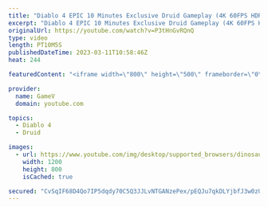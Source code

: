 ```yaml
---
title: "Diablo 4 EPIC 10 Minutes Exclusive Druid Gameplay (4K 60FPS HDR)"
excerpt: "Diablo 4 EPIC 10 Minutes Exclusive Druid Gameplay (4K 60FPS HDR) Diablo IV is an upcoming dungeon crawler action ..."
originalUrl: https://youtube.com/watch?v=P3tHnGvRQnQ
type: video
length: PT10M5S
publishedDateTime: 2023-03-11T10:58:46Z
heat: 244

featuredContent: "<iframe width=\"800\" height=\"500\" frameborder=\"0\" src=\"https://www.youtube.com/embed/P3tHnGvRQnQ\" allow=\"accelerometer; autoplay; encrypted-media; gyroscope; picture-in-picture\" allowfullscreen></iframe>"

provider:
  name: GameV
  domain: youtube.com

topics:
  - Diablo 4
  - Druid

images:
  - url: https://www.youtube.com/img/desktop/supported_browsers/dinosaur.png
    width: 1200
    height: 800
    isCached: true

secured: "CvSqIF68D4Qo7IP5dqdy70C5Q3JJLvNTGANzePex/pEQJu7qkDLYjbfJ3w0zUKVVWNRWZ2NX/XaRfEgopnzQ71QrpHyHl5vWRK5u+JxceNNt+N+v8BRrLwOXRGskWEVboDjpDEWO1Cvp3PixZM8lH6Pc/yehFNPshn7Ho2UgWY5z0l7UAHJi6noaoRxdjA5UL16/LZGrXBTkLD5ZKM8re55PJ2ZTAL0D8vx+ADWhMO0VO8QGB6Lvj6HYI33qXCklcyl9RXb7IaWsJeac0cLys2VDuvlhl3WzF6hXZEA9lsqmhiPXd7zaQU6pzbyuIG/JJAZfn13y2hvgiGiz7VYxMm4/Md57yX2nCMIPRFc6eD+PVuHMlctX5j3rpLPFFrIApzKc2NjM1jCnNP/0tpoTZA==;Lm3b7jGFYhX9c8odhZttBw=="
---
```


